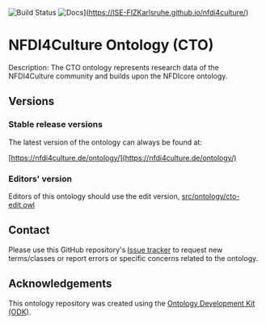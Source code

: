 
![Build Status](https://github.com/ISE-FIZKarlsruhe/nfdi4culture/actions/workflows/qc.yml/badge.svg)
![Docs](https://img.shields.io/badge/docs-site-blue)](https://ISE-FIZKarlsruhe.github.io/nfdi4culture/)

# NFDI4Culture Ontology (CTO)

Description: The CTO ontology represents research data of the NFDI4Culture community and builds upon the NFDIcore ontology.

## Versions

### Stable release versions

The latest version of the ontology can always be found at:

[https://nfdi4culture.de/ontology/](https://nfdi4culture.de/ontology/)

### Editors' version

Editors of this ontology should use the edit version, [src/ontology/cto-edit.owl](src/ontology/cto-edit.owl)

## Contact

Please use this GitHub repository's [Issue tracker](https://github.com/ISE-FIZKarlsruhe/nfdi4culture/issues) to request new terms/classes or report errors or specific concerns related to the ontology.

## Acknowledgements

This ontology repository was created using the [Ontology Development Kit (ODK)](https://github.com/INCATools/ontology-development-kit).